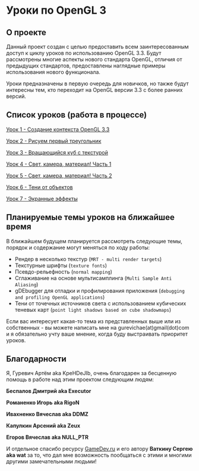 # Уроки по OpenGL 3 #

## О проекте ##

Данный проект создан с целью предоставить всем заинтересованным доступ к циклу уроков по использованию OpenGL 3.3. Будут рассмотрены многие аспекты нового стандарта OpenGL, отличия от предыдущих стандартов, предоставлены наглядные примеры использования нового функционала.

Уроки предназначены в первую очередь для новичков, но также будут интересны тем, кто переходит на OpenGL версии 3.3 с более ранних версий.

## Список уроков (работа в процессе) ##

[Урок 1 - Создание контекста OpenGL 3.3](https://github.com/glcoder/gl33lessons/blob/wiki/Lesson01.md)

[Урок 2 - Рисуем первый треугольник](https://github.com/glcoder/gl33lessons/blob/wiki/Lesson02.md)

[Урок 3 - Вращающийся куб с текстурой](https://github.com/glcoder/gl33lessons/blob/wiki/Lesson03.md)

[Урок 4 - Свет, камера, материал! Часть 1](https://github.com/glcoder/gl33lessons/blob/wiki/Lesson04.md)

[Урок 5 - Свет, камера, материал! Часть 2](https://github.com/glcoder/gl33lessons/blob/wiki/Lesson05.md)

[Урок 6 - Тени от объектов](https://github.com/glcoder/gl33lessons/blob/wiki/Lesson06.md)

[Урок 7 - Экранные эффекты](https://github.com/glcoder/gl33lessons/blob/wiki/Lesson07.md)

## Планируемые темы уроков на ближайшее время ##

В ближайшем будущем планируется рассмотреть следующие темы, порядок и содержание могут меняться по ходу работы:
  * Рендер в несколько текстур (`MRT - multi render targets`)
  * Текстурные шрифты (`texture fonts`)
  * Псевдо-рельефность (`normal mapping`)
  * Сглаживание на основе мультисамплинга (`Multi Sample Anti Aliasing`)
  * gDEbugger для отладки и профилирования приложения (`debugging and profiling OpenGL applications`)
  * Тени от точечных источников света с использованием кубических теневых карт (`point light shadows based on cube shadowmaps`)

Если вас интересует какая-то тема из представленных выше или из собственных - вы можете написать мне на gurevichae(at)gmail(dot)com и я обязательно учту ваше мнение, когда буду выстраивать приоритет уроков.

## Благодарности ##

Я, Гуревич Артём aka KpeHDeJIb, очень благодарен за бесценную помощь в работе над этим проектом следующим людям:

**Беспалов Дмитрий aka Executor**

**Романенко Игорь aka RigoN**

**Ивахненко Вячеслав aka DDMZ**

**Капулкин Арсений aka Zeux**

**Егоров Вячеслав aka NULL\_PTR**

И отдельное спасибо ресурсу [GameDev.ru](http://www.gamedev.ru/) и его автору **Ваткину Сергею aka wat** за то, что дал мне возможность пообщаться с этими и многими другими замечательными людьми!
